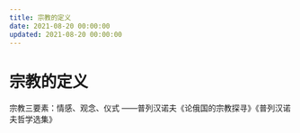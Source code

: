 ```yaml
---
title: 宗教的定义
date: 2021-08-20 00:00:00
updated: 2021-08-20 00:00:00
---
```


# 宗教的定义

宗教三要素：情感、观念、仪式
 ——普列汉诺夫《论俄国的宗教探寻》《普列汉诺夫哲学选集》

